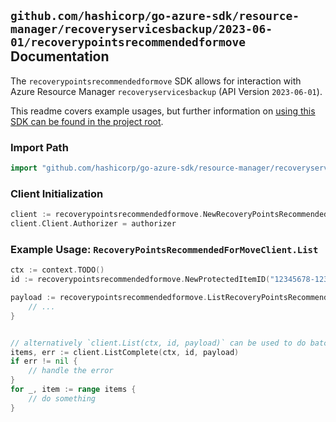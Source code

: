 
## `github.com/hashicorp/go-azure-sdk/resource-manager/recoveryservicesbackup/2023-06-01/recoverypointsrecommendedformove` Documentation

The `recoverypointsrecommendedformove` SDK allows for interaction with Azure Resource Manager `recoveryservicesbackup` (API Version `2023-06-01`).

This readme covers example usages, but further information on [using this SDK can be found in the project root](https://github.com/hashicorp/go-azure-sdk/tree/main/docs).

### Import Path

```go
import "github.com/hashicorp/go-azure-sdk/resource-manager/recoveryservicesbackup/2023-06-01/recoverypointsrecommendedformove"
```


### Client Initialization

```go
client := recoverypointsrecommendedformove.NewRecoveryPointsRecommendedForMoveClientWithBaseURI("https://management.azure.com")
client.Client.Authorizer = authorizer
```


### Example Usage: `RecoveryPointsRecommendedForMoveClient.List`

```go
ctx := context.TODO()
id := recoverypointsrecommendedformove.NewProtectedItemID("12345678-1234-9876-4563-123456789012", "example-resource-group", "vaultName", "backupFabricName", "protectionContainerName", "protectedItemName")

payload := recoverypointsrecommendedformove.ListRecoveryPointsRecommendedForMoveRequest{
	// ...
}


// alternatively `client.List(ctx, id, payload)` can be used to do batched pagination
items, err := client.ListComplete(ctx, id, payload)
if err != nil {
	// handle the error
}
for _, item := range items {
	// do something
}
```
